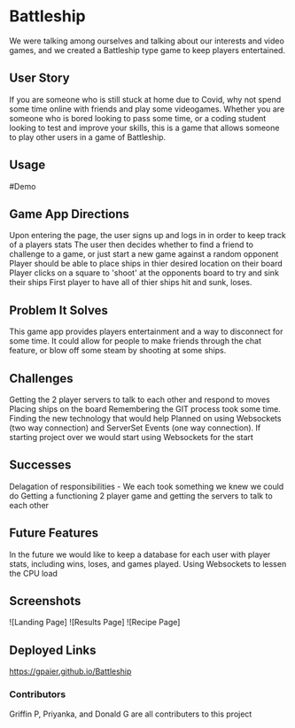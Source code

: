 # Battleship

We were talking among ourselves and talking about our interests and video games, and we created a Battleship type game to keep players entertained.

## User Story
If you are someone who is still stuck at home due to Covid, why not spend some time online with friends and play some videogames. Whether you are someone who is bored looking to pass some time, or a coding student looking to test and improve your skills, this is a game that allows someone to play other users in a game of Battleship.

## Usage
#Demo 

## Game App Directions
Upon entering the page, the user signs up and logs in in order to keep track of a players stats
The user then decides whether to find a friend to challenge to a game, or just start a new game against a random opponent
Player should be able to place ships in thier desired location on their board
Player clicks on a square to 'shoot' at the opponents board to try and sink their ships
First player to have all of thier ships hit and sunk, loses.

## Problem It Solves
This game app provides players entertainment and a way to disconnect for some time. It could allow for people to make friends through the chat feature, or blow off some steam by shooting at some ships.

## Challenges
Getting the 2 player servers to talk to each other and respond to moves
Placing ships on the board
Remembering the GIT process took some time.
Finding the new technology that would help
    Planned on using Websockets (two way connection) and ServerSet Events (one way connection). If starting project over we would start using Websockets for the start

## Successes
Delagation of responsibilities - We each took something we knew we could do
Getting a functioning 2 player game and getting the servers to talk to each other


## Future Features
In the future we would like to keep a database for each user with player stats, including wins, loses, and games played.
Using Websockets to lessen the CPU load

## Screenshots
![Landing Page]
![Results Page]
![Recipe Page]

## Deployed Links
https://gpaier.github.io/Battleship

### Contributors
Griffin P, Priyanka, and Donald G are all contributers to this project
